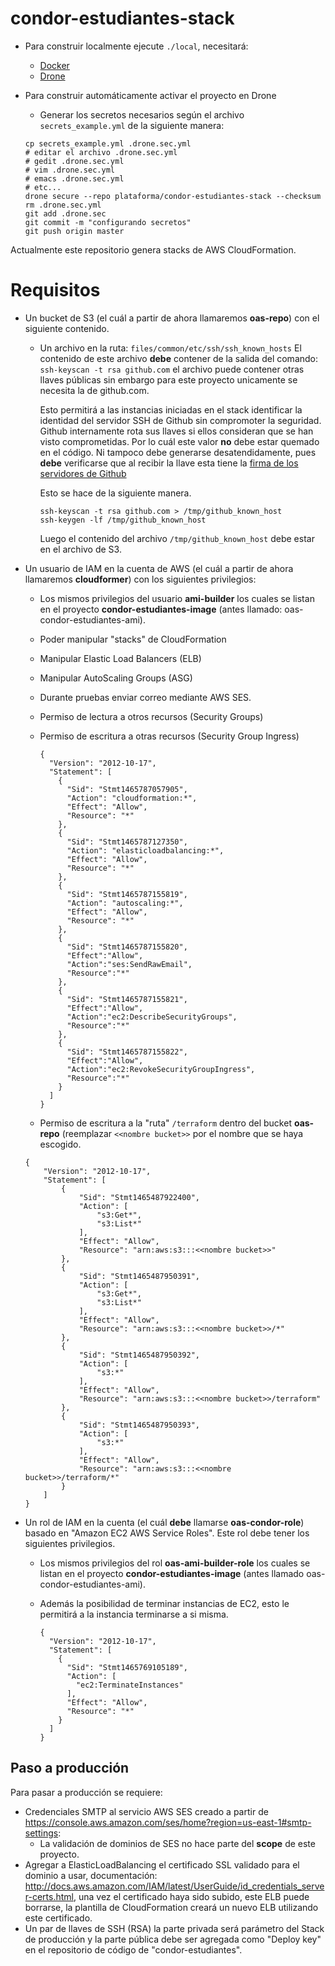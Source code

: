 condor-estudiantes-stack
========================

 - Para construir localmente ejecute `./local`, necesitará:
   - [Docker](https://www.docker.com/)
   - [Drone](http://readme.drone.io/devs/cli/)
 - Para construir automáticamente activar el proyecto en Drone
   - Generar los secretos necesarios según el archivo `secrets_example.yml` de la siguiente manera:

   ```
   cp secrets_example.yml .drone.sec.yml
   # editar el archivo .drone.sec.yml
   # gedit .drone.sec.yml
   # vim .drone.sec.yml
   # emacs .drone.sec.yml
   # etc...
   drone secure --repo plataforma/condor-estudiantes-stack --checksum
   rm .drone.sec.yml
   git add .drone.sec
   git commit -m "configurando secretos"
   git push origin master
   ```

Actualmente este repositorio genera stacks de AWS CloudFormation.

Requisitos
==========

- Un bucket de S3 (el cuál a partir de ahora llamaremos **oas-repo**) con el siguiente contenido.

  - Un archivo en la ruta: `files/common/etc/ssh/ssh_known_hosts`
    El contenido de este archivo **debe** contener de la salida del comando: `ssh-keyscan -t rsa github.com` el archivo puede contener otras llaves públicas sin embargo para este proyecto unicamente se necesita la de github.com.

    Esto permitirá a las instancias iniciadas en el stack identificar la identidad del servidor SSH de Github sin compromoter la seguridad. Github internamente rota sus llaves si ellos consideran que se han visto comprometidas. Por lo cuál este valor **no** debe estar quemado en el código. Ni tampoco debe generarse desatendidamente, pues **debe** verificarse que al recibir la llave esta tiene la [firma de los servidores de Github](https://help.github.com/articles/what-are-github-s-ssh-key-fingerprints/)

    Esto se hace de la siguiente manera.

    ```
    ssh-keyscan -t rsa github.com > /tmp/github_known_host
    ssh-keygen -lf /tmp/github_known_host
    ```

    Luego el contenido del archivo `/tmp/github_known_host` debe estar en el archivo de S3.

- Un usuario de IAM en la cuenta de AWS (el cuál a partir de ahora llamaremos **cloudformer**) con los siguientes privilegios:
  - Los mismos privilegios del usuario **ami-builder** los cuales se listan en el proyecto **condor-estudiantes-image** (antes llamado: oas-condor-estudiantes-ami).
  - Poder manipular "stacks" de CloudFormation
  - Manipular Elastic Load Balancers (ELB)
  - Manipular AutoScaling Groups (ASG)
  - Durante pruebas enviar correo mediante AWS SES.
  - Permiso de lectura a otros recursos (Security Groups)
  - Permiso de escritura a otras recursos (Security Group Ingress)

    ```
    {
      "Version": "2012-10-17",
      "Statement": [
        {
          "Sid": "Stmt1465787057905",
          "Action": "cloudformation:*",
          "Effect": "Allow",
          "Resource": "*"
        },
        {
          "Sid": "Stmt1465787127350",
          "Action": "elasticloadbalancing:*",
          "Effect": "Allow",
          "Resource": "*"
        },
        {
          "Sid": "Stmt1465787155819",
          "Action": "autoscaling:*",
          "Effect": "Allow",
          "Resource": "*"
        },
        {
          "Sid": "Stmt1465787155820",
          "Effect":"Allow",
          "Action":"ses:SendRawEmail",
          "Resource":"*"
        },
        {
          "Sid": "Stmt1465787155821",
          "Effect":"Allow",
          "Action":"ec2:DescribeSecurityGroups",
          "Resource":"*"
        },
        {
          "Sid": "Stmt1465787155822",
          "Effect":"Allow",
          "Action":"ec2:RevokeSecurityGroupIngress",
          "Resource":"*"
        }
      ]
    }
    ```

  - Permiso de escritura a la "ruta" `/terraform` dentro del bucket **oas-repo** (reemplazar `<<nombre bucket>>` por el nombre que se haya escogido.

  ```
  {
      "Version": "2012-10-17",
      "Statement": [
          {
              "Sid": "Stmt1465487922400",
              "Action": [
                  "s3:Get*",
                  "s3:List*"
              ],
              "Effect": "Allow",
              "Resource": "arn:aws:s3:::<<nombre bucket>>"
          },
          {
              "Sid": "Stmt1465487950391",
              "Action": [
                  "s3:Get*",
                  "s3:List*"
              ],
              "Effect": "Allow",
              "Resource": "arn:aws:s3:::<<nombre bucket>>/*"
          },
          {
              "Sid": "Stmt1465487950392",
              "Action": [
                  "s3:*"
              ],
              "Effect": "Allow",
              "Resource": "arn:aws:s3:::<<nombre bucket>>/terraform"
          },
          {
              "Sid": "Stmt1465487950393",
              "Action": [
                  "s3:*"
              ],
              "Effect": "Allow",
              "Resource": "arn:aws:s3:::<<nombre bucket>>/terraform/*"
          }
      ]
  }
  ```

- Un rol de IAM en la cuenta (el cuál **debe** llamarse **oas-condor-role**) basado en "Amazon EC2 AWS Service Roles". Este rol debe tener los siguientes privilegios.
  - Los mismos privilegios del rol **oas-ami-builder-role** los cuales se listan en el proyecto **condor-estudiantes-image** (antes llamado oas-condor-estudiantes-ami).
  - Además la posibilidad de terminar instancias de EC2, esto le permitirá a la instancia terminarse a si misma.

     ```
     {
       "Version": "2012-10-17",
       "Statement": [
         {
           "Sid": "Stmt1465769105189",
           "Action": [
             "ec2:TerminateInstances"
           ],
           "Effect": "Allow",
           "Resource": "*"
         }
       ]
     }
     ```

Paso a producción
-----------------

Para pasar a producción se requiere:

- Credenciales SMTP al servicio AWS SES creado a partir de https://console.aws.amazon.com/ses/home?region=us-east-1#smtp-settings:
  - La validación de dominios de SES no hace parte del **scope** de este proyecto.
- Agregar a ElasticLoadBalancing el certificado SSL validado para el dominio a usar, documentación: http://docs.aws.amazon.com/IAM/latest/UserGuide/id_credentials_server-certs.html, una vez el certificado haya sido subido, este ELB puede borrarse, la plantilla de CloudFormation creará un nuevo ELB utilizando este certificado.
- Un par de llaves de SSH (RSA) la parte privada será parámetro del Stack de producción y la parte pública debe ser agregada como "Deploy key" en el repositorio de código de "condor-estudiantes".
